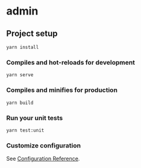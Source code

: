 # admin

## Project setup
```
yarn install
```

### Compiles and hot-reloads for development
```
yarn serve
```

### Compiles and minifies for production
```
yarn build
```

### Run your unit tests
```
yarn test:unit
```

### Customize configuration
See [Configuration Reference](https://cli.vuejs.org/config/).
